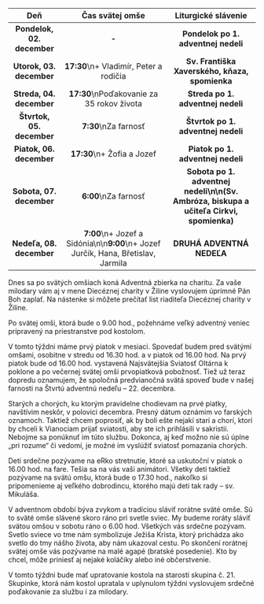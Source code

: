 <!-- title: "Informácie o omšiach - 01. - 08. december" -->
<!-- date: "2024-12-1" -->

<!-- table-setup wrapStyle=row; wrapOn=max-width:767px; wrapHideHeader=true -->
| Deň | Čas svätej omše | Liturgické slávenie |
| :---: | :---: | :---: |
| **Pondelok, 02. december** | **-** | **Pondelok po 1. adventnej nedeli** |
| **Utorok, 03. december** | **17:30**\n+ Vladimír, Peter a rodičia | **Sv. Františka Xaverského, kňaza, spomienka** |
| **Streda, 04. december** | **17:30**\nPoďakovanie za 35 rokov života | **Streda po 1. adventnej nedeli** |
| **Štvrtok, 05. december** | **7:30**\nZa farnosť | **Štvrtok po 1. adventnej nedeli** |
| **Piatok, 06. december** | **17:30**\n+ Žofia a Jozef | **Piatok po 1. adventnej nedeli** |
| **Sobota, 07. december** | **6:00**\nZa farnosť | **Sobota po 1. adventnej nedeli\n\n(Sv. Ambróza, biskupa a učiteľa Cirkvi, spomienka)** |
| **Nedeľa, 08. december** | **7:00**\n+ Jozef a Sidónia\n\n**9:00**\n+ Jozef Jurčík, Hana, Břetislav, Jarmila | **DRUHÁ ADVENTNÁ NEDEĽA** |


Dnes sa po svätých omšiach koná Adventná zbierka na charitu. Za vaše milodary vám aj v mene Diecéznej charity v Žiline vyslovujem úprimné Pán Boh zaplať. Na nástenke si môžete prečítať list riaditeľa Diecéznej charity v Žiline.

Po svätej omši, ktorá bude o 9.00 hod., požehnáme veľký adventný veniec pripravený na priestranstve pod kostolom. 

V tomto týždni máme prvý piatok v mesiaci. Spovedať budem pred svätými omšami, osobitne v stredu od 16.30 hod. a v piatok od 16.00 hod. Na prvý piatok bude od 16.00 hod. vystavená Najsvätejšia Sviatosť Oltárna k poklone a po večernej svätej omši prvopiatková pobožnosť. Tiež už teraz dopredu oznamujem, že spoločná predvianočná svätá spoveď bude v našej farnosti na Štvrtú adventnú nedeľu – 22. decembra.

Starých a chorých, ku ktorým pravidelne chodievam na prvé piatky, navštívim neskôr, v polovici decembra. Presný dátum oznámim vo farských oznamoch. Taktiež chcem poprosiť, ak by boli ešte nejakí starí a chorí, ktorí by chceli k Vianociam prijať sviatosti, aby ste ich prihlásili v sakristii. Nebojme sa ponúknuť im túto službu. Dokonca, aj keď možno nie sú úplne „pri rozume“ či vedomí, je možné im vyslúžiť sviatosť pomazania chorých.

Deti srdečne pozývame na eRko stretnutie, ktoré sa uskutoční v piatok o 16.00 hod. na fare. Tešia sa na vás vaši animátori. Všetky deti taktiež pozývame na svätú omšu, ktorá bude o 17.30 hod., nakoľko si pripomenieme aj veľkého dobrodincu, ktorého majú deti tak rady – sv. Mikuláša.

V adventnom období býva zvykom a tradíciou sláviť rorátne sväté omše. Sú to sväté omše slávené skoro ráno pri svetle sviec. My budeme roráty sláviť svätou omšou v sobotu ráno o 6.00 hod. Všetkých vás srdečne pozývam. Svetlo sviece vo tme nám symbolizuje Ježiša Krista, ktorý prichádza ako svetlo do tmy nášho života, aby nám ukazoval cestu. Po skončení rorátnej svätej omše vás pozývame na malé agapé (bratské posedenie). Kto by chcel, môže priniesť aj nejaké koláčiky alebo iné občerstvenie.

V tomto týždni bude mať upratovanie kostola na starosti skupina č. 21. Skupinke, ktorá nám kostol upratala v uplynulom týždni vyslovujem srdečné  poďakovanie za službu i za milodary.








